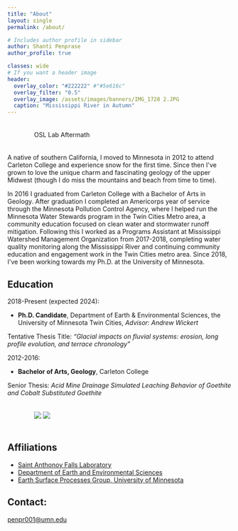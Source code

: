 ```yaml
---
title: "About"
layout: single
permalink: /about/

# Includes author profile in sidebar
author: Shanti Penprase
author_profile: true

classes: wide
# If you want a header image
header:
  overlay_color: "#222222" #"#5e616c"
  overlay_filter: "0.5"
  overlay_image: /assets/images/banners/IMG_1728 2.JPG
  caption: "Mississippi River in Autumn"
---
```


<figure style="width: 450px; padding: 20px" class="align-right">
  <img src="{{ site.url }}{{ site.baseurl }}/assets/images/banners/IMG_2247.JPG" alt="">
  <figcaption>OSL Lab Aftermath</figcaption>
</figure>


A native of southern California, I moved to Minnesota in 2012 to attend Carleton College and experience snow for the first time. Since then I've grown to love the unique charm and fascinating geology of the upper Midwest (though I do miss the mountains and beach from time to time).

In 2016 I graduated from Carleton College with a Bachelor of Arts in Geology. After graduation I completed an Americorps year of service through the Minnesota Pollution Control Agency, where I helped run the Minnesota Water Stewards program in the Twin Cities Metro area, a community education focused on clean water and stormwater runoff mitigation. Following this I worked as a Programs Assistant at Mississippi Watershed Management Organization from 2017-2018, completing water quality monitoring along the Mississippi River and continuing community education and engagement work in the Twin Cities metro area. Since 2018, I've been working towards my Ph.D. at the University of Minnesota.

## Education

2018-Present (expected 2024):
* **Ph.D. Candidate**, Department of Earth & Environmental Sciences, the University of Minnesota Twin Cities, *Advisor: Andrew Wickert*

Tentative Thesis Title: *“Glacial impacts on fluvial systems: erosion, long profile evolution, and terrace chronology"*

2012-2016:
* **Bachelor of Arts, Geology**, Carleton College

Senior Thesis: *Acid Mine Drainage Simulated Leaching Behavior of Goethite and Cobalt Substituted Goethite*

<figure style="width: 900px; padding: 20px" figure class="half">
    <a href="/assets/images/GroupFitzRoy.JPG"><img src="/assets/images GroupFitzRoy.JPG"></a>
    <a href="/assets/images/IMG_5616_2.JPG"><img src="/assets/images/IMG_5616_2.JPG"></a>
    <figcaption></figcaption>
</figure>

## Affiliations

* [Saint Anthonoy Falls Laboratory](https://cse.umn.edu/safl)
* [Department of Earth and Environmental Sciences](https://www.esci.umn.edu/)
* [Earth Surface Processes Group, University of Minnesota](https://umn-earth-surface.github.io/)

## Contact:
penpr001@umn.edu
